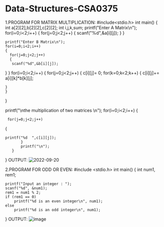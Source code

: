# Data-Structures-CSA0375
1.PROGRAM FOR MATRIX MULTIPLICATION:
#include<stdio.h>
int main()
{
	int a[2][2],b[2][2],c[2][2];
	int i,j,k,sum;
	printf("Enter A Matrix\n");
	for(i=0;i<2;i++)
	{
	  for(j=0;j<2;j++)
	  {
	   scanf("%d",&a[i][j]);
      } 
	}
	
	printf("Enter B Matrix\n");
	for(i=0;i<2;i++)
	{
	  for(j=0;j<2;j++)
	  {
	   scanf("%d",&b[i][j]);
}
}
	for(i=0;i<2;i++)
	{
	  for(j=0;j<2;j++)
    {
	   c[i][j]= 0;
	   for(k=0;k<2;k++)
	{
		c[i][j]+= a[i][k]*b[k][j];
		
	}
    } 
   }
   
   printf("\nthe multiplication of two matrices \n");
   	for(i=0;i<2;i++)
   	{
	   
   	 for(j=0;j<2;j++)
   {
   	
   	printf("%d  ",c[i][j]);
	   	   }   	
	   	   printf("\n");
	   }
}
OUTPUT:
![2022-09-20](https://user-images.githubusercontent.com/113410100/191207230-e63ff6b6-90ff-4475-8925-14c3c3ffef4b.png)


2.PROGRAM FOR ODD OR EVEN:
#include <stdio.h>
int main()
{
    int num1, rem1;
 
    printf("Input an integer : ");
    scanf("%d", &num1);
    rem1 = num1 % 2;
    if (rem1 == 0)
        printf("%d is an even integer\n", num1);
    else
        printf("%d is an odd integer\n", num1);
}
OUTPUT:
![image](https://user-images.githubusercontent.com/113410100/191208251-3922f8d9-54d9-4bc0-bb78-97ce624dfbd2.png)

